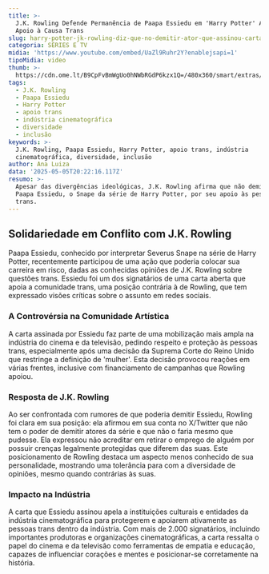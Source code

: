 ```yaml
---
title: >-
  J.K. Rowling Defende Permanência de Paapa Essiedu em 'Harry Potter' Apesar de
  Apoio à Causa Trans
slug: harry-potter-jk-rowling-diz-que-no-demitir-ator-que-assinou-carta-pr-trans
categoria: SÉRIES E TV
midia: 'https://www.youtube.com/embed/UaZl9Ruhr2Y?enablejsapi=1'
tipoMidia: video
thumb: >-
  https://cdn.ome.lt/B9CpFvBmWgUo0hNWbRGdP6kzx1Q=/480x360/smart/extras/conteudos/Captura_de_tela_2025-05-05_162902.png
tags:
  - J.K. Rowling
  - Paapa Essiedu
  - Harry Potter
  - apoio trans
  - indústria cinematográfica
  - diversidade
  - inclusão
keywords: >-
  J.K. Rowling, Paapa Essiedu, Harry Potter, apoio trans, indústria
  cinematográfica, diversidade, inclusão
author: Ana Luiza
data: '2025-05-05T20:22:16.117Z'
resumo: >-
  Apesar das divergências ideológicas, J.K. Rowling afirma que não demitirá
  Paapa Essiedu, o Snape da série de Harry Potter, por seu apoio às pessoas
  trans.
---
```


## Solidariedade em Conflito com J.K. Rowling

Paapa Essiedu, conhecido por interpretar Severus Snape na série de Harry Potter, recentemente participou de uma ação que poderia colocar sua carreira em risco, dadas as conhecidas opiniões de J.K. Rowling sobre questões trans. Essiedu foi um dos signatários de uma carta aberta que apoia a comunidade trans, uma posição contrária à de Rowling, que tem expressado visões críticas sobre o assunto em redes sociais.

### A Controvérsia na Comunidade Artística

A carta assinada por Essiedu faz parte de uma mobilização mais ampla na indústria do cinema e da televisão, pedindo respeito e proteção às pessoas trans, especialmente após uma decisão da Suprema Corte do Reino Unido que restringe a definição de 'mulher'. Esta decisão provocou reações em várias frentes, inclusive com financiamento de campanhas que Rowling apoiou.

### Resposta de J.K. Rowling

Ao ser confrontada com rumores de que poderia demitir Essiedu, Rowling foi clara em sua posição: ela afirmou em sua conta no X/Twitter que não tem o poder de demitir atores da série e que não o faria mesmo que pudesse. Ela expressou não acreditar em retirar o emprego de alguém por possuir crenças legalmente protegidas que diferem das suas. Este posicionamento de Rowling destaca um aspecto menos conhecido de sua personalidade, mostrando uma tolerância para com a diversidade de opiniões, mesmo quando contrárias às suas.

### Impacto na Indústria

A carta que Essiedu assinou apela a instituições culturais e entidades da indústria cinematográfica para protegerem e apoiarem ativamente as pessoas trans dentro da indústria. Com mais de 2.000 signatários, incluindo importantes produtoras e organizações cinematográficas, a carta ressalta o papel do cinema e da televisão como ferramentas de empatia e educação, capazes de influenciar corações e mentes e posicionar-se corretamente na história.
